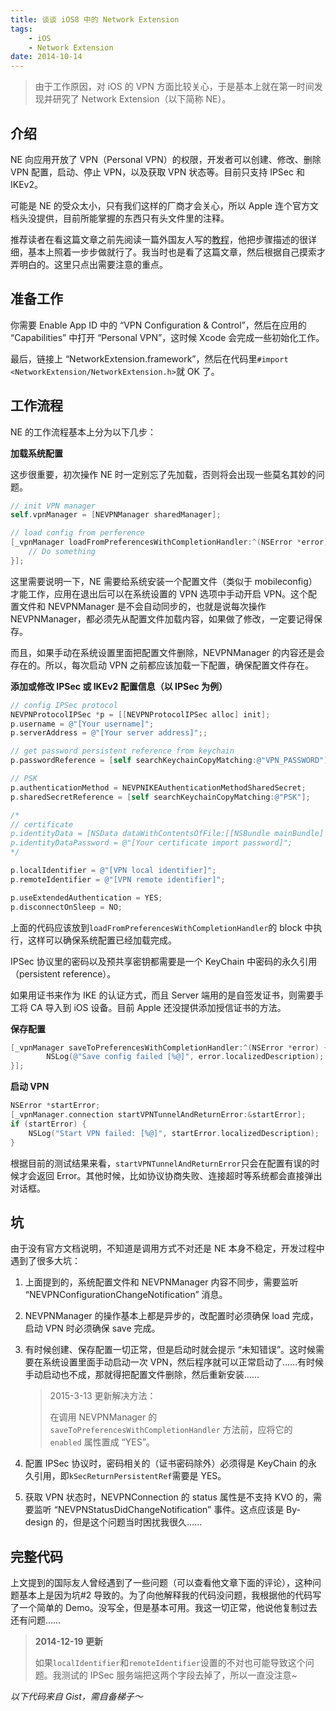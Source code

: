 ```yaml
---
title: 谈谈 iOS8 中的 Network Extension
tags:
    - iOS
    - Network Extension
date: 2014-10-14
---
```


> 由于工作原因，对 iOS 的 VPN 方面比较关心，于是基本上就在第一时间发现并研究了 Network Extension（以下简称 NE）。

## 介绍

NE 向应用开放了 VPN（Personal VPN）的权限，开发者可以创建、修改、删除 VPN 配置，启动、停止 VPN，以及获取 VPN 状态等。目前只支持 IPSec 和 IKEv2。

可能是 NE 的受众太小，只有我们这样的厂商才会关心，所以 Apple 连个官方文档头没提供，目前所能掌握的东西只有头文件里的注释。

推荐读者在看这篇文章之前先阅读一篇外国友人写的[教程](http://ramezanpour.net/post/2014/08/03/configure-and-manage-vpn-connections-programmatically-in-ios-8/)，他把步骤描述的很详细，基本上照着一步步做就行了。我当时也是看了这篇文章，然后根据自己摸索才弄明白的。这里只点出需要注意的重点。

## 准备工作
你需要 Enable App ID 中的 “VPN Configuration & Control”，然后在应用的 “Capabilities” 中打开 “Personal VPN”，这时候 Xcode 会完成一些初始化工作。

最后，链接上 “NetworkExtension.framework”，然后在代码里`#import <NetworkExtension/NetworkExtension.h>`就 OK 了。

## 工作流程

NE 的工作流程基本上分为以下几步：

**加载系统配置**

这步很重要，初次操作 NE 时一定别忘了先加载，否则将会出现一些莫名其妙的问题。

```objective-c
// init VPN manager
self.vpnManager = [NEVPNManager sharedManager];

// load config from perference
[_vpnManager loadFromPreferencesWithCompletionHandler:^(NSError *error) {
    // Do something
}];
```

这里需要说明一下，NE 需要给系统安装一个配置文件（类似于 mobileconfig）才能工作，应用在退出后可以在系统设置的 VPN 选项中手动开启 VPN。这个配置文件和 NEVPNManager 是不会自动同步的，也就是说每次操作 NEVPNManager，都必须先从配置文件加载内容，如果做了修改，一定要记得保存。

而且，如果手动在系统设置里面把配置文件删除，NEVPNManager 的内容还是会存在的。所以，每次启动 VPN 之前都应该加载一下配置，确保配置文件存在。

**添加或修改 IPSec 或 IKEv2 配置信息（以 IPSec 为例）**

```objective-c
// config IPSec protocol
NEVPNProtocolIPSec *p = [[NEVPNProtocolIPSec alloc] init];
p.username = @"[Your username]";
p.serverAddress = @"[Your server address]";;

// get password persistent reference from keychain
p.passwordReference = [self searchKeychainCopyMatching:@"VPN_PASSWORD"];

// PSK
p.authenticationMethod = NEVPNIKEAuthenticationMethodSharedSecret;
p.sharedSecretReference = [self searchKeychainCopyMatching:@"PSK"];

/*
// certificate
p.identityData = [NSData dataWithContentsOfFile:[[NSBundle mainBundle] pathForResource:@"client" ofType:@"p12"]];
p.identityDataPassword = @"[Your certificate import password]";
*/

p.localIdentifier = @"[VPN local identifier]";
p.remoteIdentifier = @"[VPN remote identifier]";

p.useExtendedAuthentication = YES;
p.disconnectOnSleep = NO;
```

上面的代码应该放到`loadFromPreferencesWithCompletionHandler`的 block 中执行，这样可以确保系统配置已经加载完成。

IPSec 协议里的密码以及预共享密钥都需要是一个 KeyChain 中密码的永久引用（persistent reference）。

如果用证书来作为 IKE 的认证方式，而且 Server 端用的是自签发证书，则需要手工将 CA 导入到 iOS 设备。目前 Apple 还没提供添加授信证书的方法。

**保存配置**

```objective-c
[_vpnManager saveToPreferencesWithCompletionHandler:^(NSError *error) {
        NSLog(@"Save config failed [%@]", error.localizedDescription);
}];
```

**启动 VPN**

```objective-c
NSError *startError;
[_vpnManager.connection startVPNTunnelAndReturnError:&startError];
if (startError) {
    NSLog("Start VPN failed: [%@]", startError.localizedDescription);
}
```

根据目前的测试结果来看，`startVPNTunnelAndReturnError`只会在配置有误的时候才会返回 Error。其他时候，比如协议协商失败、连接超时等系统都会直接弹出对话框。

## 坑

由于没有官方文档说明，不知道是调用方式不对还是 NE 本身不稳定，开发过程中遇到了很多大坑：

1. 上面提到的，系统配置文件和 NEVPNManager 内容不同步，需要监听 “NEVPNConfigurationChangeNotification” 消息。
2.  NEVPNManager 的操作基本上都是异步的，改配置时必须确保 load 完成，启动 VPN 时必须确保 save 完成。
3.  有时候创建、保存配置一切正常，但是启动时就会提示 “未知错误”。这时候需要在系统设置里面手动启动一次 VPN，然后程序就可以正常启动了……有时候手动启动也不成，那就得把配置文件删除，然后重新安装……

	> 2015-3-13 更新解决方法：
	>
	> 在调用 NEVPNManager 的 `saveToPreferencesWithCompletionHandler` 方法前，应将它的 `enabled` 属性置成 “YES”。

4.  配置 IPSec 协议时，密码相关的（证书密码除外）必须得是 KeyChain 的永久引用，即`kSecReturnPersistentRef`需要是 YES。
5.  获取 VPN 状态时，NEVPNConnection 的 status 属性是不支持 KVO 的，需要监听 “NEVPNStatusDidChangeNotification” 事件。这点应该是 By-design 的，但是这个问题当时困扰我很久……

## 完整代码

上文提到的国际友人曾经遇到了一些问题（可以查看他文章下面的评论），这种问题基本上是因为坑#2 导致的。为了向他解释我的代码没问题，我根据他的代码写了一个简单的 Demo。没写全，但是基本可用。我这一切正常，他说他复制过去还有问题……

> **2014-12-19 更新**
>
> 如果`localIdentifier`和`remoteIdentifier`设置的不对也可能导致这个问题。我测试的 IPSec 服务端把这两个字段去掉了，所以一直没注意~

*以下代码来自 Gist，需自备梯子～*

<script src="https://gist.github.com/zqqf16/cbcbd2254e6cb965f1a3.js"></script>
